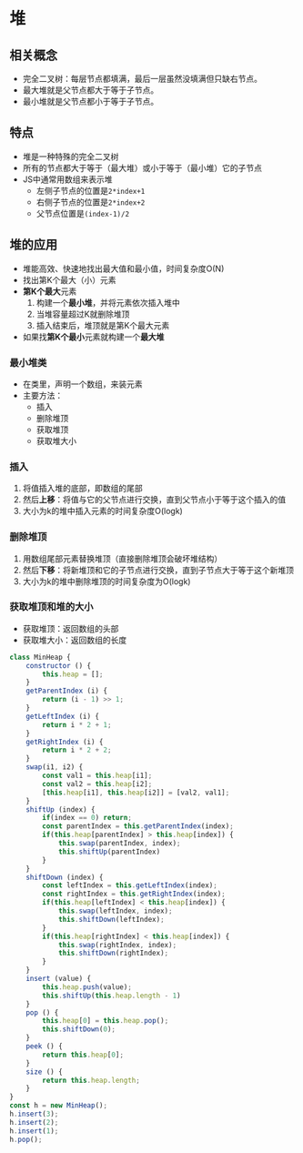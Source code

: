 # 堆
## 相关概念
- 完全二叉树：每层节点都填满，最后一层虽然没填满但只缺右节点。
- 最大堆就是父节点都大于等于子节点。
- 最小堆就是父节点都小于等于子节点。
## 特点
- 堆是一种特殊的完全二叉树
- 所有的节点都大于等于（最大堆）或小于等于（最小堆）它的子节点
- JS中通常用数组来表示堆
    - 左侧子节点的位置是`2*index+1`
    - 右侧子节点的位置是`2*index+2`
    - 父节点位置是`(index-1)/2`
## 堆的应用
- 堆能高效、快速地找出最大值和最小值，时间复杂度O(N)
- 找出第K个最大（小）元素
- **第K个最大**元素
    1. 构建一个**最小堆**，并将元素依次插入堆中
    2. 当堆容量超过K就删除堆顶
    3. 插入结束后，堆顶就是第K个最大元素
- 如果找**第K个最小**元素就构建一个**最大堆**

### 最小堆类
- 在类里，声明一个数组，来装元素
- 主要方法：
    - 插入
    - 删除堆顶
    - 获取堆顶
    - 获取堆大小
### 插入
1. 将值插入堆的底部，即数组的尾部
2. 然后**上移**：将值与它的父节点进行交换，直到父节点小于等于这个插入的值
3. 大小为k的堆中插入元素的时间复杂度O(logk) 
### 删除堆顶
1. 用数组尾部元素替换堆顶（直接删除堆顶会破坏堆结构）
2. 然后**下移**：将新堆顶和它的子节点进行交换，直到子节点大于等于这个新堆顶
3. 大小为k的堆中删除堆顶的时间复杂度为O(logk)
### 获取堆顶和堆的大小
- 获取堆顶：返回数组的头部
- 获取堆大小：返回数组的长度
```js
class MinHeap {
    constructor () {
        this.heap = [];
    }
    getParentIndex (i) {
        return (i - 1) >> 1;
    }
    getLeftIndex (i) {
        return i * 2 + 1;
    }
    getRightIndex (i) {
        return i * 2 + 2;
    }
    swap(i1, i2) {
        const val1 = this.heap[i1];
        const val2 = this.heap[i2];
        [this.heap[i1], this.heap[i2]] = [val2, val1];
    }
    shiftUp (index) {
        if(index == 0) return;
        const parentIndex = this.getParentIndex(index);
        if(this.heap[parentIndex] > this.heap[index]) {
            this.swap(parentIndex, index);
            this.shiftUp(parentIndex)
        }
    }
    shiftDown (index) {
        const leftIndex = this.getLeftIndex(index);
        const rightIndex = this.getRightIndex(index);
        if(this.heap[leftIndex] < this.heap[index]) {
            this.swap(leftIndex, index);
            this.shiftDown(leftIndex);
        }
        if(this.heap[rightIndex] < this.heap[index]) {
            this.swap(rightIndex, index);
            this.shiftDown(rightIndex);
        }
    }
    insert (value) {
        this.heap.push(value);
        this.shiftUp(this.heap.length - 1)
    }
    pop () {
        this.heap[0] = this.heap.pop();
        this.shiftDown(0);
    }
    peek () {
        return this.heap[0];
    }
    size () {
        return this.heap.length;
    }
}
const h = new MinHeap();
h.insert(3);
h.insert(2);
h.insert(1);
h.pop();
```